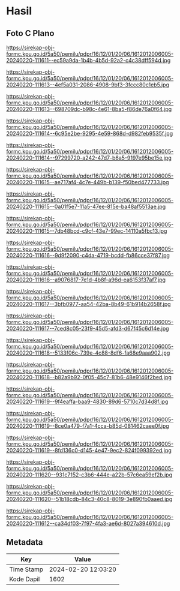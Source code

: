 # Hasil

## Foto C Plano

https://sirekap-obj-formc.kpu.go.id/5a50/pemilu/pdpr/16/12/01/20/06/1612012006005-20240220-111611--ec59a9da-1b4b-4b5d-92a2-c4c38dff594d.jpg

https://sirekap-obj-formc.kpu.go.id/5a50/pemilu/pdpr/16/12/01/20/06/1612012006005-20240220-111613--4ef5a031-2086-4908-9bf3-3fccc80c1eb5.jpg

https://sirekap-obj-formc.kpu.go.id/5a50/pemilu/pdpr/16/12/01/20/06/1612012006005-20240220-111613--698709dc-b98c-4e61-8ba5-f86de76a0f64.jpg

https://sirekap-obj-formc.kpu.go.id/5a50/pemilu/pdpr/16/12/01/20/06/1612012006005-20240220-111614--6c95e2be-9295-4e59-868d-d982feb9535f.jpg

https://sirekap-obj-formc.kpu.go.id/5a50/pemilu/pdpr/16/12/01/20/06/1612012006005-20240220-111614--97299720-a242-47d7-b6a5-9197e95be15e.jpg

https://sirekap-obj-formc.kpu.go.id/5a50/pemilu/pdpr/16/12/01/20/06/1612012006005-20240220-111615--ae717af4-4c7e-449b-b139-f50bed477733.jpg

https://sirekap-obj-formc.kpu.go.id/5a50/pemilu/pdpr/16/12/01/20/06/1612012006005-20240220-111615--0a01f5e7-11a5-47ee-815e-ba48af5513ae.jpg

https://sirekap-obj-formc.kpu.go.id/5a50/pemilu/pdpr/16/12/01/20/06/1612012006005-20240220-111615--7db48bcd-c9cf-43e7-99ec-14110a5fbc13.jpg

https://sirekap-obj-formc.kpu.go.id/5a50/pemilu/pdpr/16/12/01/20/06/1612012006005-20240220-111616--9d9f2090-c4da-4719-bcdd-fb86cce37f87.jpg

https://sirekap-obj-formc.kpu.go.id/5a50/pemilu/pdpr/16/12/01/20/06/1612012006005-20240220-111616--a9076817-7e1d-4b8f-a96d-ea6153f37af7.jpg

https://sirekap-obj-formc.kpu.go.id/5a50/pemilu/pdpr/16/12/01/20/06/1612012006005-20240220-111617--3bfb0977-aa54-42ba-8b49-61b914b2658f.jpg

https://sirekap-obj-formc.kpu.go.id/5a50/pemilu/pdpr/16/12/01/20/06/1612012006005-20240220-111617--7ced8c05-23f9-45d5-afd3-d67f45c6d14e.jpg

https://sirekap-obj-formc.kpu.go.id/5a50/pemilu/pdpr/16/12/01/20/06/1612012006005-20240220-111618--5133f06c-739e-4c88-8df6-fa68e9aaa902.jpg

https://sirekap-obj-formc.kpu.go.id/5a50/pemilu/pdpr/16/12/01/20/06/1612012006005-20240220-111618--b82a9b92-0f05-45c7-81b6-48e9146f2bed.jpg

https://sirekap-obj-formc.kpu.go.id/5a50/pemilu/pdpr/16/12/01/20/06/1612012006005-20240220-111619--9f4eaffa-baa9-4830-89d6-5710c7d34d8f.jpg

https://sirekap-obj-formc.kpu.go.id/5a50/pemilu/pdpr/16/12/01/20/06/1612012006005-20240220-111619--8ce0a479-f7a1-4cca-b85d-081462caee0f.jpg

https://sirekap-obj-formc.kpu.go.id/5a50/pemilu/pdpr/16/12/01/20/06/1612012006005-20240220-111619--8fd136c0-d145-4e47-9ec2-824f099392ed.jpg

https://sirekap-obj-formc.kpu.go.id/5a50/pemilu/pdpr/16/12/01/20/06/1612012006005-20240220-111620--931c7152-c3b6-444e-a22b-57c6ea59ef2b.jpg

https://sirekap-obj-formc.kpu.go.id/5a50/pemilu/pdpr/16/12/01/20/06/1612012006005-20240220-111620--51b18cdb-84c3-40c8-8019-3e890fb0aaed.jpg

https://sirekap-obj-formc.kpu.go.id/5a50/pemilu/pdpr/16/12/01/20/06/1612012006005-20240220-111612--ca34df03-7f97-4fa3-ae6d-8027a394610d.jpg


## Metadata

| Key        | Value               |
| ---------- | ------------------- |
| Time Stamp | 2024-02-20 12:03:20 |
| Kode Dapil | 1602                |



